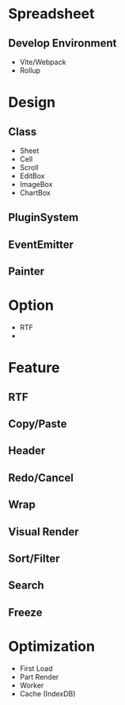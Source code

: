 # Spreadsheet

## Develop Environment
- Vite/Webpack
- Rollup

# Design
## Class
- Sheet
- Cell
- Scroll
- EditBox
- ImageBox
- ChartBox
## PluginSystem

## EventEmitter

## Painter

# Option
- RTF
- 
# Feature
## RTF
## Copy/Paste
## Header
## Redo/Cancel
## Wrap
## Visual Render
## Sort/Filter
## Search
## Freeze

# Optimization
- First Load
- Part Render
- Worker
- Cache (IndexDB)